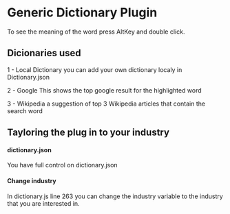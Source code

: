 # Generic Dictionary Plugin
To see the meaning of the word press AltKey and double click.

## Dicionaries used
1 - Local Dictionary
you can add your own dictionary localy in Dictionary.json

2 - Google
This shows the top google result for the highlighted word

3 - Wikipedia
a suggestion of top 3 Wikipedia articles that contain the search word

## Tayloring the plug in to your industry

#### dictionary.json
You have full control on dictionary.json

#### Change industry

In dictionary.js line 263 you can change the industry variable to the industry that you are interested in. 

